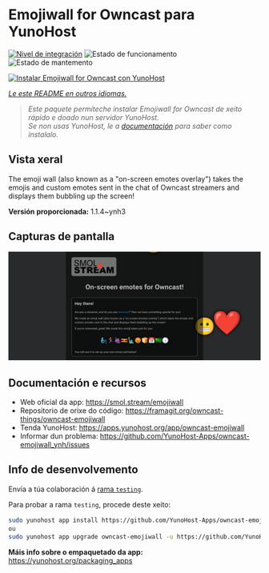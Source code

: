 <!--
NOTA: Este README foi creado automáticamente por <https://github.com/YunoHost/apps/tree/master/tools/readme_generator>
NON debe editarse manualmente.
-->

# Emojiwall for Owncast para YunoHost

[![Nivel de integración](https://dash.yunohost.org/integration/owncast-emojiwall.svg)](https://ci-apps.yunohost.org/ci/apps/owncast-emojiwall/) ![Estado de funcionamento](https://ci-apps.yunohost.org/ci/badges/owncast-emojiwall.status.svg) ![Estado de mantemento](https://ci-apps.yunohost.org/ci/badges/owncast-emojiwall.maintain.svg)

[![Instalar Emojiwall for Owncast con YunoHost](https://install-app.yunohost.org/install-with-yunohost.svg)](https://install-app.yunohost.org/?app=owncast-emojiwall)

*[Le este README en outros idiomas.](./ALL_README.md)*

> *Este paquete permíteche instalar Emojiwall for Owncast de xeito rápido e doado nun servidor YunoHost.*  
> *Se non usas YunoHost, le a [documentación](https://yunohost.org/install) para saber como instalalo.*

## Vista xeral

The emoji wall (also known as a "on-screen emotes overlay") takes the emojis and custom emotes sent in the chat of Owncast streamers and displays them bubbling up the screen!


**Versión proporcionada:** 1.1.4~ynh3

## Capturas de pantalla

![Captura de pantalla de Emojiwall for Owncast](./doc/screenshots/emojiwall.png)

## Documentación e recursos

- Web oficial da app: <https://smol.stream/emojiwall>
- Repositorio de orixe do código: <https://framagit.org/owncast-things/owncast-emojiwall>
- Tenda YunoHost: <https://apps.yunohost.org/app/owncast-emojiwall>
- Informar dun problema: <https://github.com/YunoHost-Apps/owncast-emojiwall_ynh/issues>

## Info de desenvolvemento

Envía a túa colaboración á [rama `testing`](https://github.com/YunoHost-Apps/owncast-emojiwall_ynh/tree/testing).

Para probar a rama `testing`, procede deste xeito:

```bash
sudo yunohost app install https://github.com/YunoHost-Apps/owncast-emojiwall_ynh/tree/testing --debug
ou
sudo yunohost app upgrade owncast-emojiwall -u https://github.com/YunoHost-Apps/owncast-emojiwall_ynh/tree/testing --debug
```

**Máis info sobre o empaquetado da app:** <https://yunohost.org/packaging_apps>

